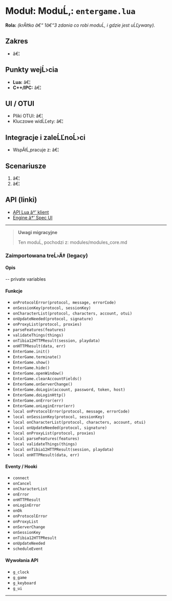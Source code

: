 # Moduł: ModuĹ‚: `entergame.lua`
**Rola:** *(krĂłtko â€“ 1â€“3 zdania co robi moduĹ‚ i gdzie jest uĹĽywany).*

## Zakres
- â€¦

## Punkty wejĹ›cia
- **Lua:** â€¦
- **C++/IPC:** â€¦

## UI / OTUI
- Pliki OTUI: â€¦
- Kluczowe widĹĽety: â€¦

## Integracje i zaleĹĽnoĹ›ci
- WspĂłĹ‚pracuje z: â€¦

## Scenariusze
1. â€¦
2. â€¦

## API (linki)
- [API Lua â†’ klient](../../api/lua/luafunctions_client.md)
- [Engine â†’ Spec UI](../../api/engine/otclient_v_8_specyfikacja_ui.md)

---

> **Uwagi migracyjne**
>
> Ten moduĹ‚ pochodzi z: modules/modules_core.md

### Zaimportowana treĹ›Ä‡ (legacy)
#### Opis

-- private variables


#### Funkcje

- `onProtocolError(protocol, message, errorCode)`
- `onSessionKey(protocol, sessionKey)`
- `onCharacterList(protocol, characters, account, otui)`
- `onUpdateNeeded(protocol, signature)`
- `onProxyList(protocol, proxies)`
- `parseFeatures(features)`
- `validateThings(things)`
- `onTibia12HTTPResult(session, playdata)`
- `onHTTPResult(data, err)`
- `EnterGame.init()`
- `EnterGame.terminate()`
- `EnterGame.show()`
- `EnterGame.hide()`
- `EnterGame.openWindow()`
- `EnterGame.clearAccountFields()`
- `EnterGame.onServerChange()`
- `EnterGame.doLogin(account, password, token, host)`
- `EnterGame.doLoginHttp()`
- `EnterGame.onError(err)`
- `EnterGame.onLoginError(err)`
- `local onProtocolError(protocol, message, errorCode)`
- `local onSessionKey(protocol, sessionKey)`
- `local onCharacterList(protocol, characters, account, otui)`
- `local onUpdateNeeded(protocol, signature)`
- `local onProxyList(protocol, proxies)`
- `local parseFeatures(features)`
- `local validateThings(things)`
- `local onTibia12HTTPResult(session, playdata)`
- `local onHTTPResult(data, err)`


#### Eventy / Hooki

- `connect`
- `onCancel`
- `onCharacterList`
- `onError`
- `onHTTPResult`
- `onLoginError`
- `onOk`
- `onProtocolError`
- `onProxyList`
- `onServerChange`
- `onSessionKey`
- `onTibia12HTTPResult`
- `onUpdateNeeded`
- `scheduleEvent`


#### Wywołania API

- `g_clock`
- `g_game`
- `g_keyboard`
- `g_ui`

---
